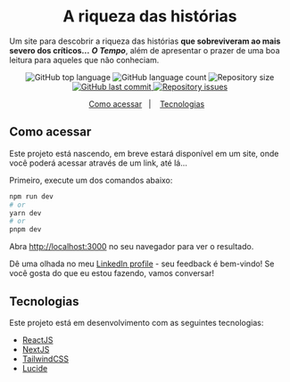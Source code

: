 <h1 align="center">
    A riqueza das histórias
</h1>

Um site para descobrir a riqueza das histórias **que sobreviveram ao mais severo dos críticos...** ***O Tempo***, além de apresentar o prazer de uma boa leitura para aqueles que não conheciam.

<p align="center">
  <img alt="GitHub top language" src="https://img.shields.io/github/languages/top/codi-andre/a-riqueza-das-historias.svg">

  <img alt="GitHub language count" src="https://img.shields.io/github/languages/count/codi-andre/a-riqueza-das-historias.svg">

  <img alt="Repository size" src="https://img.shields.io/github/repo-size/codi-andre/a-riqueza-das-historias.svg">
  <a href="https://github.com/codi-andre/a-riqueza-das-historias/commits/master">
    <img alt="GitHub last commit" src="https://img.shields.io/github/last-commit/codi-andre/a-riqueza-das-historias.svg">
  </a>

  <a href="https://github.com/codi-andre/a-riqueza-das-historias/issues">
    <img alt="Repository issues" src="https://img.shields.io/github/issues/codi-andre/a-riqueza-das-historias.svg">
  </a>
</p>

<p align="center">
  <a href="#como-acessar">Como acessar</a>&nbsp;&nbsp;&nbsp;|&nbsp;&nbsp;&nbsp;
  <a href="#tecnologias">Tecnologias</a>&nbsp;&nbsp;&nbsp;
</p>

## Como acessar

Este projeto está nascendo, em breve estará disponível em um site, onde você poderá acessar através de um link, até lá...

Primeiro, execute um dos comandos abaixo:

```bash
npm run dev
# or
yarn dev
# or
pnpm dev
```

Abra [http://localhost:3000](http://localhost:3000) no seu navegador para ver o resultado.

Dê uma olhada no meu [LinkedIn profile](https://www.linkedin.com/in/aegis-andre) - seu feedback é bem-vindo! Se você gosta do que eu estou fazendo, vamos conversar!

## Tecnologias

Este projeto está em desenvolvimento com as seguintes tecnologias:

- [ReactJS](https://reactjs.org/)
- [NextJS](https://nextjs.org/)
- [TailwindCSS](https://tailwindcss.com/)
- [Lucide](https://lucide.dev/)